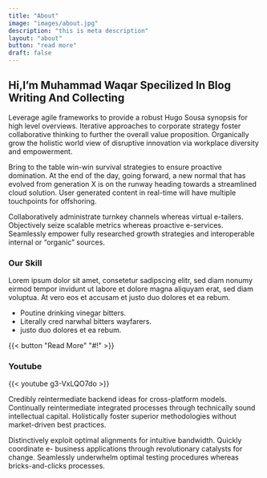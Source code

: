 ```yaml
---
title: "About"
image: "images/about.jpg"
description: "this is meta description"
layout: "about"
button: "read more"
draft: false
---
```


## Hi,I’m Muhammad Waqar Specilized In Blog Writing And Collecting

Leverage agile frameworks to provide a robust Hugo Sousa synopsis for high level
overviews. Iterative approaches to corporate strategy foster collaborative thinking to
further the overall value proposition. Organically grow the holistic world view of
disruptive innovation via workplace diversity and empowerment.

Bring to the table win-win survival strategies to ensure proactive domination. At the end of
the day, going forward, a new normal that has evolved from generation X is on the
runway heading towards a streamlined cloud solution. User generated content in real-time
will have multiple touchpoints for offshoring.

Collaboratively administrate turnkey channels whereas virtual e-tailers. Objectively seize
scalable metrics whereas proactive e-services. Seamlessly empower fully researched
growth strategies and interoperable internal or “organic” sources.

### Our Skill

Lorem ipsum dolor sit amet, consetetur sadipscing elitr, sed diam nonumy eirmod tempor invidunt
ut labore et dolore magna aliquyam erat, sed diam voluptua. At vero eos et
accusam et justo duo dolores et ea rebum.

- Poutine drinking vinegar bitters.
- Literally cred narwhal bitters wayfarers.
- justo duo dolores et ea rebum.

{{< button "Read More" "#!" >}}

### Youtube

{{< youtube g3-VxLQO7do >}}

Credibly reintermediate backend ideas for cross-platform models. Continually
reintermediate integrated processes through technically sound intellectual capital.
Holistically foster superior methodologies without market-driven best practices.

Distinctively exploit optimal alignments for intuitive bandwidth. Quickly coordinate e-
business applications through revolutionary catalysts for change. Seamlessly underwhelm
optimal testing procedures whereas bricks-and-clicks processes.
